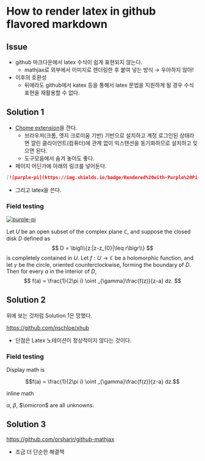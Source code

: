 # How to render latex in github flavored markdown 

## Issue 

+ github 마크다운에서 latex 수식이 쉽게 표현되지 않는다.
  + mathjax로 외부에서 이미지로 렌더링한 후 붙여 넣는 방식 &rarr; 우아하지 않아! 
+ 이후의 호환성 
  + 뒤에라도 github에서 katex 등을 통해서 latex 문법을 지원하게 될 경우 수식 표현을 재활용할 수 없다. 

## Solution 1 

+ [Chome extension](https://chrome.google.com/webstore/detail/purple-pi/ingbbliecffofmmokknelnijicfcgolb/related)을 깐다. 
  + 브라우저(크롬, 엣지 크로미움 기반) 기반으로 설치하고 계정 로그인된 상태라면 깔린 클라이언트(컴퓨터)에 관계 없이 익스텐션을 동기화하므로 설치하고 잊으면 된다. 
  + 도구모음에서 숨겨 놓아도 좋다. 
+ 페이지 어딘가에 아래의 링크를 넣어둔다. 

```md
[![purple-pi](https://img.shields.io/badge/Rendered%20with-Purple%20Pi-bd00ff?style=flat-square)](https://github.com/nschloe/purple-pi?activate)
```

+ 그리고 latex을 쓴다. 

### Field testing 

[![purple-pi](https://img.shields.io/badge/Rendered%20with-Purple%20Pi-bd00ff?style=flat-square)](https://github.com/nschloe/purple-pi?activate)

Let $U$ be an open subset of the complex plane $\mathbb{C}$, and suppose the closed
disk $D$ defined as
$$
D = \bigl\\{z:|z-z_{0}|\leq r\bigr\\}
$$
is completely contained in $U$. Let $f: U\to\mathbb{C}$ be a holomorphic function, and
let $\gamma$ be the circle, oriented counterclockwise, forming the boundary of $D$.
Then for every $a$ in the interior of $D$,
$$
f(a) = \frac{1}{2\pi i} \oint _{\gamma}\frac{f(z)}{z-a} dz.
$$

## Solution 2 

위에 보는 것처럼 Solution 1은 망했다. 

https://github.com/nschloe/xhub

- 단점은 Latex 노테이션이 정상적이지 않다는 것이다. 

### Field testing 

Display math is 

```math
f(a) = \frac{1}{2\pi i} \oint _{\gamma}\frac{f(z)}{z-a} dz.
```

inline math

$`\alpha`$, $`\beta`$, $`\omicron`$ are all unknowns. 

## Solution 3

https://github.com/orsharir/github-mathjax

- 조금 더 단순한 해결책 


